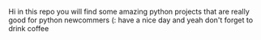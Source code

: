 Hi in  this repo you will find some amazing python projects that are really good for python newcommers (: have a nice day and yeah don't forget to drink coffee
